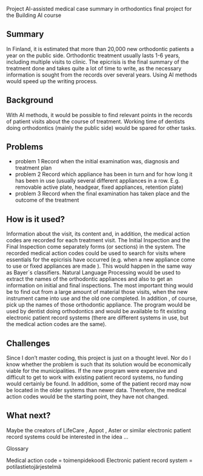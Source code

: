 Project AI-assisted medical case summary in orthodontics final project for the Building AI course

## Summary

In Finland, it is estimated that more than 20,000 new orthodontic patients a year on the public side. Orthodontic treatment usually lasts 1-6 years, including multiple visits to clinic.
The epicrisis is the final summary of the treatment done and takes quite a lot of time to write, as the necessary information is sought from the records over several years.
Using AI methods would speed up the writing process.


## Background

With AI methods, it would be possible to find relevant points in the records of patient visits about the course of treatment. Working time of dentists doing orthodontics (mainly the public side)
would be spared for other tasks.

## Problems
* problem 1 Record when the initial examination was, diagnosis and treatment plan
* problem 2 Record which appliance has been in turn and for how long it has been in use
(usually several different appliances in a row. E.g. removable active plate, headgear, fixed appliances, retention plate)
* problem 3 Record when the final examination has taken place and the outcome of the treatment


## How is it used?

Information about the visit, its content and, in addition, the medical action codes are recorded for each treatment visit. The Initial Inspection and the Final Inspection come separately
forms (or sections) in the system. The recorded medical action codes could be used to search for visits where essentials for the epicrisis have occurred (e.g. when a new appliance come to use 
or fixed appliances are made ). This would happen in the same way as Bayer´s classifiers. Natural Language Processing would be used to extract the names of the orthodontic appliances
and also to get an information on initial and final inspections. The most important thing would be to find out from a large amount of material those visits, when the new instrument came into use and the old one completed. In addition , of course, pick up the names of those orthodontic appliance.
The program would be used by dentist doing orthodontics and would be available to fit existing electronic patient record systems (there are different systems in use, but the medical action codes
are the same).




## Challenges

Since I don’t master coding, this project is just on a thought level. Nor do I know whether the problem is such that its solution would be economically viable for the municipalities.
If the new program were expensive and difficult to get to work with existing patient record systems, no funding would certainly be found. In addition, some of the patient record may now be located in the older
systems than newer data. Therefore, the medical action codes would be the starting point, they have not changed.

## What next?

Maybe the creators of LifeCare , Appot , Aster or similar electronic patient record systems could be interested in the idea ...


Glossary

Medical action code = toimenpidekoodi
Electronic patient record system = potilastietojärjestelmä

